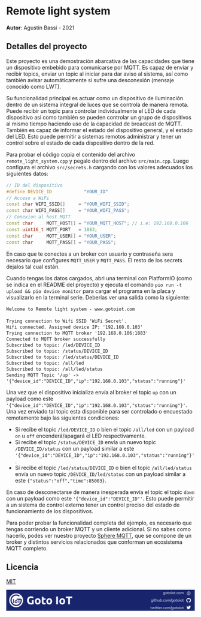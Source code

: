 # Remote light system

**Autor**: Agustin Bassi - 2021

## Detalles del proyecto

Este proyecto es una demostración abarcativa de las capacidades que tiene un dispositivo embebido para comunicarse por MQTT. Es capaz de enviar y recibir topics, enviar un topic al iniciar para dar aviso al sistema, así como también avisar automáticamente si sufre una desconexión (mensaje conocido como LWT). 

Su funcionalidad principal es actuar como un dispositivo de iluminación dentro de un sistema integral de luces que se controla de manera remota. Puede recibir un topic para controlar individualmente el LED de cada dispositivo asi como también se pueden controlar un grupo de dispositivos al mismo tiempo haciendo uso de la capacidad de broadcast de MQTT. También es capaz de informar el estado del dispositivo general, y el estado del LED. Esto puede permitir a sistemas remotos administrar y tener un control sobre el estado de cada dispositivo dentro de la red.

Para probar el código copia el contenido del archivo `remote_light_system.cpp` y pegalo dentro del archivo `src/main.cpp`. Luego configura el archivo `src/secrets.h` cargando con los valores adecuados los siguientes datos:

```cpp
// ID del dispositivo
#define DEVICE_ID            "YOUR_ID"
// Acceso a WiFi
const char WIFI_SSID[]     = "YOUR_WIFI_SSID";
const char WIFI_PASS[]     = "YOUR_WIFI_PASS";
// Conexion al host MQTT
const char     MQTT_HOST[] = "YOUR_MQTT_HOST"; // i.e: 192.168.0.106
const uint16_t MQTT_PORT   = 1883;
const char     MQTT_USER[] = "YOUR_USER";
const char     MQTT_PASS[] = "YOUR_PASS";
```

En caso que te conectes a un broker con usuario y contraseña sera necesario que configures `MQTT_USER` y `MQTT_PASS`. El resto de los secrets dejalos tal cual están.

Cuando tengas los datos cargados, abri una terminal con PlatformIO (como se indica en el README del proyecto) y ejecuta el comando `pio run -t upload && pio device monitor` para cargar el programa en la placa y visualizarlo en la terminal serie. Deberias ver una salida como la siguiente:

```
Welcome to Remote light system - www.gotoiot.com

Trying connection to Wifi SSID 'WiFi Secret'.
Wifi connected. Assigned device IP: '192.168.0.103'
Trying connection to MQTT broker '192.168.0.106:1883'
Connected to MQTT broker successfully
Subscribed to topic: /led/DEVICE_ID
Subscribed to topic: /status/DEVICE_ID
Subscribed to topic: /led/status/DEVICE_ID
Subscribed to topic: /all/led
Subscribed to topic: /all/led/status
Sending MQTT Topic '/up' -> '{"device_id":"DEVICE_ID","ip":"192.168.0.103","status":"running"}'
```

Una vez que el dispositivo inicializa envía al broker el topic `up` con un payload como este `'{"device_id":"DEVICE_ID","ip":"192.168.0.103","status":"running"}'`. Una vez enviado tal topic esta disponible para ser controlado o encuestado remotamente bajo las siguientes condiciones:

* Si recibe el topic `/led/DEVICE_ID` o bien el topic `/all/led` con un payload `on` u `off` encenderá/apagará el LED respectivamente.
* Si recibe el topic `/status/DEVICE_ID` envía un nuevo topic `/DEVICE_ID/status` con un payload similar a este `'{"device_id":"DEVICE_ID","ip":"192.168.0.103","status":"running"}'`.
* Si recibe el topic `/led/status/DEVICE_ID` o bien el topic `/all/led/status` envía un nuevo topic `/DEVICE_ID/led/status` con un payload similar a este `{"status":"off","time":85003}`.

En caso de desconectarse de manera inesperada envía el topic el topic `down` con un payload como este `'{"device_id":"DEVICE_ID"'`. Esto puede permitir a un sistema de control externo tener un control preciso del estado de funcionamiento de los dispositivos.

Para poder probar la funcionalidad completa del ejemplo, es necesario que tengas corriendo un broker MQTT y un cliente adicional. Si no sabes como hacerlo, podes ver nuestro proyecto [Sphere MQTT](https://github.com/gotoiot/sphere-mqtt), que se compone de un broker y distintos servicios relacionados que conforman un ecosistema MQTT completo.

## Licencia

[MIT](https://choosealicense.com/licenses/mit/)

![footer](../../../doc/gotoiot-footer.png)
